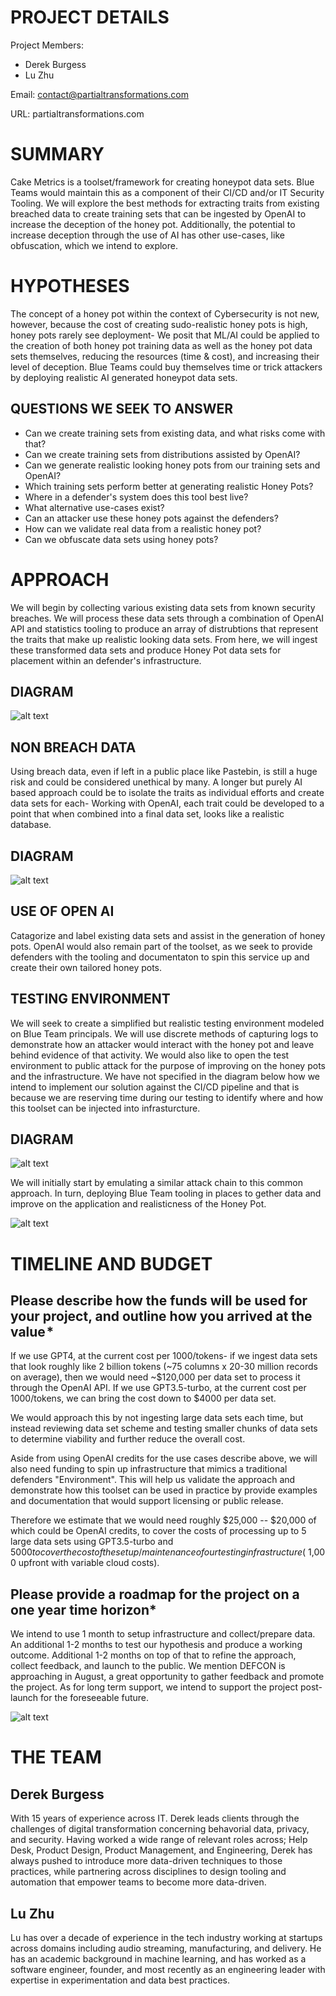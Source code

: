 # PROJECT DETAILS
Project Members: 
- Derek Burgess
- Lu Zhu

Email: contact@partialtransformations.com

URL: partialtransformations.com

# SUMMARY
Cake Metrics is a toolset/framework for creating honeypot data sets. Blue Teams would maintain this as a component of their CI/CD and/or IT Security Tooling. We will explore the best methods for extracting traits from existing breached data to create training sets that can be ingested by OpenAI to increase the deception of the honey pot. Additionally, the potential to increase deception through the use of AI has other use-cases, like obfuscation, which we intend to explore.

# HYPOTHESES
The concept of a honey pot within the context of Cybersecurity is not new, however, because the cost of creating sudo-realistic honey pots is high, honey pots rarely see deployment- We posit that ML/AI could be applied to the creation of both honey pot training data as well as the honey pot data sets themselves, reducing the resources (time & cost), and increasing their level of deception.  Blue Teams could buy themselves time or trick attackers by deploying realistic AI generated honeypot data sets.

## QUESTIONS WE SEEK TO ANSWER
- Can we create training sets from existing data, and what risks come with that?
- Can we create training sets from distributions assisted by OpenAI?
- Can we generate realistic looking honey pots from our training sets and OpenAI?
- Which training sets perform better at generating realistic Honey Pots?
- Where in a defender's system does this tool best live?
- What alternative use-cases exist?
- Can an attacker use these honey pots against the defenders?
- How can we validate real data from a realistic honey pot?
- Can we obfuscate data sets using honey pots?

# APPROACH
We will begin by collecting various existing data sets from known security breaches. We will process these data sets through a combination of OpenAI API and statistics tooling to produce an array of distrubtions that represent the traits that make up realistic looking data sets. From here, we will ingest these transformed data sets and produce Honey Pot data sets for placement within an defender's infrastructure.

## DIAGRAM

![alt text](approach.png)

## NON BREACH DATA
Using breach data, even if left in a public place like Pastebin, is still a huge risk and could be considered unethical by many. A longer but purely AI based approach could be to isolate the traits as individual efforts and create data sets for each- Working with OpenAI, each trait could be developed to a point that when combined into a final data set, looks like a realistic database.

## DIAGRAM

![alt text](approach_nbd.png)

## USE OF OPEN AI
Catagorize and label existing data sets and assist in the generation of honey pots. OpenAI would also remain part of the toolset, as we seek to provide defenders with the tooling and documentaton to spin this service up and create their own tailored honey pots.

## TESTING ENVIRONMENT
We will seek to create a simplified but realistic testing environment modeled on Blue Team principals. We will use discrete methods of capturing logs to demonstrate how an attacker would interact with the honey pot and leave behind evidence of that activity. We would also like to open the test environment to public attack for the purpose of improving on the honey pots and the infrastructure. We have not specified in the diagram below how we intend to implement our solution against the CI/CD pipeline and that is because we are reserving time during our testing to identify where and how this toolset can be injected into infrasturcture.

## DIAGRAM

![alt text](testing_env.png)

We will initially start by emulating a similar attack chain to this common approach. In turn, deploying Blue Team tooling in places to gether data and improve on the application and realisticness of the Honey Pot.

![alt text](reaction_lab.png)

# TIMELINE AND BUDGET
## Please describe how the funds will be used for your project, and outline how you arrived at the value *
If we use GPT4, at the current cost per 1000/tokens- if we ingest data sets that look roughly like 2 billion tokens (~75 columns x 20-30 million records on average), then we would need ~$120,000 per data set to process it through the OpenAI API. If we use GPT3.5-turbo, at the current cost per 1000/tokens, we can bring the cost down to $4000 per data set.

We would approach this by not ingesting large data sets each time, but instead reviewing data set scheme and testing smaller chunks of data sets to determine viability and further reduce the overall cost.

Aside from using OpenAI credits for the use cases describe above, we will also need funding to spin up infrastructure that mimics a traditional defenders "Environment". This will help us validate the approach and demonstrate how this toolset can be used in practice by provide examples and documentation that would support licensing or public release.

Therefore we estimate that we would need roughly $25,000 -- $20,000 of which could be OpenAI credits, to cover the costs of processing up to 5 large data sets using GPT3.5-turbo and $5000 to cover the cost of the setup/maintenance of our testing infrastructure (~$1,000 upfront with variable cloud costs).

## Please provide a roadmap for the project on a one year time horizon*
We intend to use 1 month to setup infrastructure and collect/prepare data. An additional 1-2 months to test our hypothesis and produce a working outcome. Additional 1-2 months on top of that to refine the approach, collect feedback, and launch to the public. We mention DEFCON is approaching in August, a great opportunity to gather feedback and promote the project. As for long term support, we intend to support the project post-launch for the foreseeable future.

![alt text](roadmap.png)

# THE TEAM
## Derek Burgess
With 15 years of experience across IT. Derek leads clients through the challenges of digital transformation concerning behavorial data, privacy, and security. Having worked a wide range of relevant roles across; Help Desk, Product Design, Product Management, and Engineering, Derek has always pushed to introduce more data-driven techniques to those practices, while partnering across disciplines to design tooling and automation that empower teams to become more data-driven.

## Lu Zhu
Lu has over a decade of experience in the tech industry working at startups across domains including audio streaming, manufacturing, and delivery. He has an academic background in machine learning, and has worked as a software engineer, founder, and most recently as an engineering leader with expertise in experimentation and data best practices.
